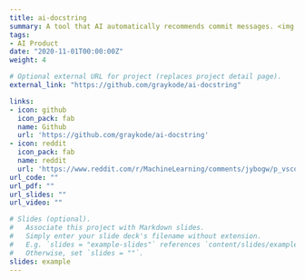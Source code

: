 ```yaml
---
title: ai-docstring
summary: A tool that AI automatically recommends commit messages. <img src="https://img.shields.io/github/stars/graykode/ai-docstring.svg" alt="text" style="margin&#58; 0px; height&#58; 22px; display&#58 inline;">                                                                            
tags:
- AI Product
date: "2020-11-01T00:00:00Z"
weight: 4

# Optional external URL for project (replaces project detail page).
external_link: "https://github.com/graykode/ai-docstring"

links:
- icon: github
  icon_pack: fab
  name: Github
  url: 'https://github.com/graykode/ai-docstring'
- icon: reddit
  icon_pack: fab
  name: reddit
  url: 'https://www.reddit.com/r/MachineLearning/comments/jybogw/p_vscode_extension_that_automatically_creates_a/'
url_code: ""
url_pdf: ""
url_slides: ""
url_video: ""

# Slides (optional).
#   Associate this project with Markdown slides.
#   Simply enter your slide deck's filename without extension.
#   E.g. `slides = "example-slides"` references `content/slides/example-slides.md`.
#   Otherwise, set `slides = ""`.
slides: example
---
```

